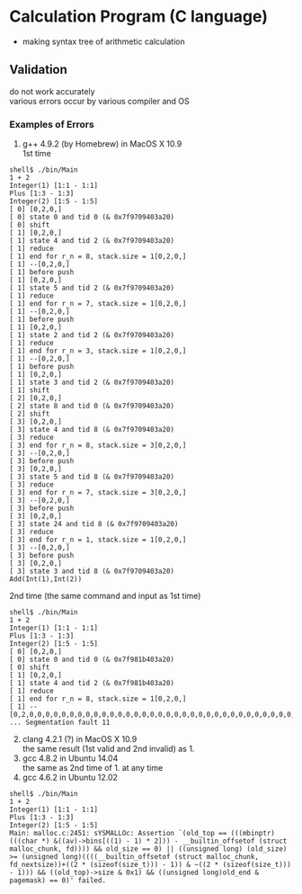# Calculation Program (C language)

* making syntax tree of arithmetic calculation

## Validation

do not work accurately  
various errors occur by various compiler and OS

### Examples of Errors

1. g++ 4.9.2 (by Homebrew) in MacOS X 10.9  
1st time
```
shell$ ./bin/Main
1 + 2
Integer(1) [1:1 - 1:1]
Plus [1:3 - 1:3]
Integer(2) [1:5 - 1:5]
[ 0] [0,2,0,]
[ 0] state 0 and tid 0 (& 0x7f9709403a20)
[ 0] shift
[ 1] [0,2,0,]
[ 1] state 4 and tid 2 (& 0x7f9709403a20)
[ 1] reduce
[ 1] end for r_n = 8, stack.size = 1[0,2,0,]
[ 1] --[0,2,0,]
[ 1] before push
[ 1] [0,2,0,]
[ 1] state 5 and tid 2 (& 0x7f9709403a20)
[ 1] reduce
[ 1] end for r_n = 7, stack.size = 1[0,2,0,]
[ 1] --[0,2,0,]
[ 1] before push
[ 1] [0,2,0,]
[ 1] state 2 and tid 2 (& 0x7f9709403a20)
[ 1] reduce
[ 1] end for r_n = 3, stack.size = 1[0,2,0,]
[ 1] --[0,2,0,]
[ 1] before push
[ 1] [0,2,0,]
[ 1] state 3 and tid 2 (& 0x7f9709403a20)
[ 1] shift
[ 2] [0,2,0,]
[ 2] state 8 and tid 0 (& 0x7f9709403a20)
[ 2] shift
[ 3] [0,2,0,]
[ 3] state 4 and tid 8 (& 0x7f9709403a20)
[ 3] reduce
[ 3] end for r_n = 8, stack.size = 3[0,2,0,]
[ 3] --[0,2,0,]
[ 3] before push
[ 3] [0,2,0,]
[ 3] state 5 and tid 8 (& 0x7f9709403a20)
[ 3] reduce
[ 3] end for r_n = 7, stack.size = 3[0,2,0,]
[ 3] --[0,2,0,]
[ 3] before push
[ 3] [0,2,0,]
[ 3] state 24 and tid 8 (& 0x7f9709403a20)
[ 3] reduce
[ 3] end for r_n = 1, stack.size = 1[0,2,0,]
[ 3] --[0,2,0,]
[ 3] before push
[ 3] [0,2,0,]
[ 3] state 3 and tid 8 (& 0x7f9709403a20)
Add(Int(1),Int(2))
```
2nd time (the same command and input as 1st time)
```
shell$ ./bin/Main
1 + 2
Integer(1) [1:1 - 1:1]
Plus [1:3 - 1:3]
Integer(2) [1:5 - 1:5]
[ 0] [0,2,0,]
[ 0] state 0 and tid 0 (& 0x7f981b403a20)
[ 0] shift
[ 1] [0,2,0,]
[ 1] state 4 and tid 2 (& 0x7f981b403a20)
[ 1] reduce
[ 1] end for r_n = 8, stack.size = 1[0,2,0,]
[ 1] --[0,2,0,0,0,0,0,0,0,0,0,0,0,0,0,0,0,0,0,0,0,0,0,0,0,0,0,0,0,0,0,0,0,0,0,0,0,0,0, ... Segmentation fault 11
```
2. clang 4.2.1 (?) in MacOS X 10.9  
the same result (1st valid and 2nd invalid) as 1.
3. gcc 4.8.2 in Ubuntu 14.04  
the same as 2nd time of 1. at any time
4. gcc 4.6.2 in Ubuntu 12.02
```
shell$ ./bin/Main
1 + 2
Integer(1) [1:1 - 1:1]
Plus [1:3 - 1:3]
Integer(2) [1:5 - 1:5]
Main: malloc.c:2451: sYSMALLOc: Assertion `(old_top == (((mbinptr) (((char *) &((av)->bins[((1) - 1) * 2])) - __builtin_offsetof (struct malloc_chunk, fd)))) && old_size == 0) || ((unsigned long) (old_size) >= (unsigned long)((((__builtin_offsetof (struct malloc_chunk, fd_nextsize))+((2 * (sizeof(size_t))) - 1)) & ~((2 * (sizeof(size_t))) - 1))) && ((old_top)->size & 0x1) && ((unsigned long)old_end & pagemask) == 0)' failed.
```
